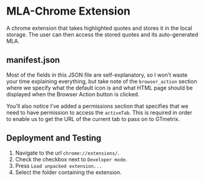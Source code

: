 # MLA-Chrome Extension

A chrome extension that takes highlighted quotes and stores it in the local storage. The user can then access the stored quotes and its auto-generated MLA.

## manifest.json

Most of the fields in this JSON file are self-explanatory, so I won’t waste your time explaining everything, but take note of the `browser_action` section where we specify what the default icon is and what HTML page should be displayed when the Browser Action button is clicked.

You’ll also notice I’ve added a permissions section that specifies that we need to have permission to access the `activeTab`. This is required in order to enable us to get the URL of the current tab to pass on to GTmetrix.

## Deployment and Testing

1. Navigate to the url `chrome://extensions/`.
2. Check the checkbox next to `Developer mode`.
3. Press `Load unpacked extension...`
4. Select the folder containing the extension.
